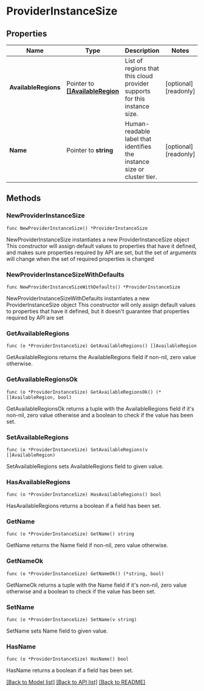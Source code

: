# ProviderInstanceSize

## Properties

Name | Type | Description | Notes
------------ | ------------- | ------------- | -------------
**AvailableRegions** | Pointer to [**[]AvailableRegion**](AvailableRegion.md) | List of regions that this cloud provider supports for this instance size. | [optional] [readonly] 
**Name** | Pointer to **string** | Human-readable label that identifies the instance size or cluster tier. | [optional] [readonly] 

## Methods

### NewProviderInstanceSize

`func NewProviderInstanceSize() *ProviderInstanceSize`

NewProviderInstanceSize instantiates a new ProviderInstanceSize object
This constructor will assign default values to properties that have it defined,
and makes sure properties required by API are set, but the set of arguments
will change when the set of required properties is changed

### NewProviderInstanceSizeWithDefaults

`func NewProviderInstanceSizeWithDefaults() *ProviderInstanceSize`

NewProviderInstanceSizeWithDefaults instantiates a new ProviderInstanceSize object
This constructor will only assign default values to properties that have it defined,
but it doesn't guarantee that properties required by API are set

### GetAvailableRegions

`func (o *ProviderInstanceSize) GetAvailableRegions() []AvailableRegion`

GetAvailableRegions returns the AvailableRegions field if non-nil, zero value otherwise.

### GetAvailableRegionsOk

`func (o *ProviderInstanceSize) GetAvailableRegionsOk() (*[]AvailableRegion, bool)`

GetAvailableRegionsOk returns a tuple with the AvailableRegions field if it's non-nil, zero value otherwise
and a boolean to check if the value has been set.

### SetAvailableRegions

`func (o *ProviderInstanceSize) SetAvailableRegions(v []AvailableRegion)`

SetAvailableRegions sets AvailableRegions field to given value.

### HasAvailableRegions

`func (o *ProviderInstanceSize) HasAvailableRegions() bool`

HasAvailableRegions returns a boolean if a field has been set.

### GetName

`func (o *ProviderInstanceSize) GetName() string`

GetName returns the Name field if non-nil, zero value otherwise.

### GetNameOk

`func (o *ProviderInstanceSize) GetNameOk() (*string, bool)`

GetNameOk returns a tuple with the Name field if it's non-nil, zero value otherwise
and a boolean to check if the value has been set.

### SetName

`func (o *ProviderInstanceSize) SetName(v string)`

SetName sets Name field to given value.

### HasName

`func (o *ProviderInstanceSize) HasName() bool`

HasName returns a boolean if a field has been set.


[[Back to Model list]](../README.md#documentation-for-models) [[Back to API list]](../README.md#documentation-for-api-endpoints) [[Back to README]](../README.md)


